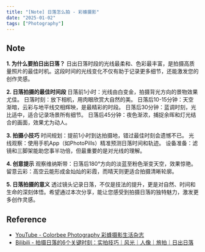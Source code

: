 ```yaml
---
title: "[Note] 日落怎么拍 - 彩蜂摄影"
date: "2025-01-02"
tags: ["Photography"]
---
```



## Note 
**1. 为什么要拍日出日落？**
日出日落时段的光线最柔和、色彩最丰富，是拍摄高质量照片的最佳时机。这段时间的光线变化不仅有助于记录更多细节，还能激发您的创作灵感。

**2. 日落拍摄的最佳时间段**
日落前1小时：光线由白变金，拍摄背光方向的景物效果尤佳。
日落时刻：放下相机，用肉眼欣赏大自然的美。
日落后10-15分钟：天空渐暗，云彩与地平线交相辉映，是最精彩的时段。
日落后30分钟：蓝调时刻，光比适中，适合记录场景所有细节。
日落后45分钟：夜色渐浓，捕捉余晖和灯光结合的画面，效果尤为动人。

**3. 拍摄小技巧**
时间规划：提前1小时到达拍摄地，错过最佳时刻会遗憾不已。
光线观察：使用手机App（如PhotoPills）精准预测日落时间和轨迹。
设备准备：滤镜和三脚架能助您事半功倍，但最重要的是对光线的理解。

**4. 创意提示**
观察维纳斯带：日落后180°方向的淡蓝至粉色渐变天空，效果惊艳。
留意云彩：高空云能形成金灿灿的彩霞，而晴天则更适合拍摄清晰轮廓。

**5. 日落拍摄的意义**
透过镜头记录日落，不仅是技法的提升，更是对自然、时间和生命的深刻体悟。希望通过本次分享，能让您感受到拍摄日落的独特魅力，激发更多创作灵感。


## Reference 
- [YouTube - Colorbee Photography 彩蜂摄影生活杂志](https://www.youtube.com/watch?v=-C2nNlNPXOM)
- [Bilibili - 拍摄日落的6个关键时刻：实拍技巧｜风光｜人像｜旅拍｜日出日落](https://www.bilibili.com/video/BV1ZRCuYuEjL)